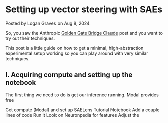 # Setting up vector steering with SAEs
Posted by Logan Graves on Aug 8, 2024

So, you saw the Anthropic [Golden Gate Bridge Claude](https://www.anthropic.com/news/golden-gate-claude) post and you want to try out their techniques.

This post is a little guide on how to get a minimal, high-abstraction experimental setup working so you can play around with very similar techniques.

## I. Acquiring compute and setting up the notebook

The first thing we need to do is get our inference running. Modal provides free  

Get compute (Modal) and set up SAELens Tutorial Notebook
Add a couple lines of code
Run it
Look on Neuronpedia for features
Adjust the 
